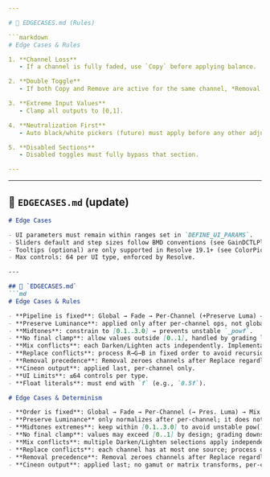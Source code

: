 ```yaml
---

# 📄 EDGECASES.md (Rules)

```markdown
# Edge Cases & Rules

1. **Channel Loss**  
   - If a channel is fully faded, use `Copy` before applying balance.

2. **Double Toggle**  
   - If both Copy and Remove are active for the same channel, *Removal wins*.

3. **Extreme Input Values**  
   - Clamp all outputs to [0,1].

4. **Neutralization First**  
   - Auto black/white pickers (future) must apply before any other adjustments.

5. **Disabled Sections**  
   - Disabled toggles must fully bypass that section.

---
```

---

## 📄 `EDGECASES.md` (update)
```md
# Edge Cases

- UI parameters must remain within ranges set in `DEFINE_UI_PARAMS`.
- Sliders default and step sizes follow BMD conventions (see GainDCTLPlugin).
- Tooltips (optional) are only supported in Resolve 19.1+ (see ColorPicker example).
- Max controls: 64 per UI type, enforced by Resolve.

---

## 📄 `EDGECASES.md`
```md
# Edge Cases & Rules

- **Pipeline is fixed**: Global → Fade → Per-Channel (+Preserve Luma) → Mix → Replace → Removal → Output.  
- **Preserve Luminance**: applied only after per-channel ops, not global or later stages.  
- **Midtones**: constrain to [0.1..3.0] → prevents unstable `_powf`.  
- **No final clamp**: allow values outside [0..1], handled by grading later.  
- **Mix conflicts**: each Darken/Lighten acts independently. Implementation: `_fminf`/`_fmaxf`.  
- **Replace conflicts**: process R→G→B in fixed order to avoid recursion.  
- **Removal precedence**: Removal zeroes channels after Replace regardless of earlier settings.  
- **Cineon output**: applied last, per-channel only.  
- **UI Limits**: ≤64 controls per type.  
- **Float literals**: must end with `f` (e.g., `0.5f`).  

# Edge Cases & Determinism

- **Order is fixed**: Global → Fade → Per-Channel (→ Pres. Luma) → Mix → Replace → Removal → Output.
- **Preserve Luminance** only normalizes after per-channel; it does not affect Global or later stages.
- **Midtones extremes**: keep within [0.1..3.0] to avoid unstable pow().
- **No final clamp**: values may exceed [0..1] by design; grading downstream must handle ranges.
- **Mix conflicts**: multiple Darken/Lighten selections apply independently on each channel (pure min/max).
- **Replace conflicts**: each channel has at most one source; process order is R→G→B in code to remain stable.
- **Removal precedence**: Removal zeroes channels after Replace regardless of earlier settings.
- **Cineon output**: applied last; no gamut or matrix transforms, per-channel only.

